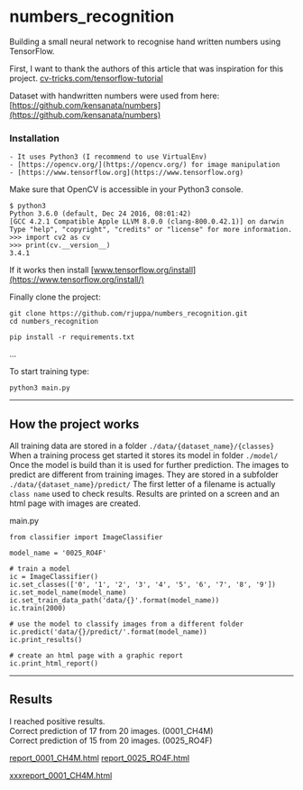 # numbers_recognition
Building a small neural network to recognise hand written numbers using TensorFlow.


First, I want to thank the authors of this article that was inspiration for this project.
[cv-tricks.com/tensorflow-tutorial](http://cv-tricks.com/tensorflow-tutorial/training-convolutional-neural-network-for-image-classification/)

Dataset with handwritten numbers were used from here:
[https://github.com/kensanata/numbers](https://github.com/kensanata/numbers)

### Installation
    - It uses Python3 (I recommend to use VirtualEnv)
    - [https://opencv.org/](https://opencv.org/) for image manipulation
    - [https://www.tensorflow.org](https://www.tensorflow.org)


Make sure that OpenCV is accessible in your Python3 console.
```
$ python3
Python 3.6.0 (default, Dec 24 2016, 08:01:42)
[GCC 4.2.1 Compatible Apple LLVM 8.0.0 (clang-800.0.42.1)] on darwin
Type "help", "copyright", "credits" or "license" for more information.
>>> import cv2 as cv
>>> print(cv.__version__)
3.4.1
```

If it works then install [www.tensorflow.org/install](https://www.tensorflow.org/install/)

Finally clone the project:
```
git clone https://github.com/rjuppa/numbers_recognition.git
cd numbers_recognition

pip install -r requirements.txt
```
...

To start training type:
```
python3 main.py
```


----
## How the project works

All training data are stored in a folder `./data/{dataset_name}/{classes}`
When a training process get started it stores its model in folder `./model/`
Once the model is build than it is used for further prediction. The images
to predict are different from training images. They are stored in
a subfolder `./data/{dataset_name}/predict/` The first letter of a filename
is actually `class name` used to check results. Results are printed on a screen
and an html page with images are created.

main.py
```
from classifier import ImageClassifier

model_name = '0025_RO4F'

# train a model
ic = ImageClassifier()
ic.set_classes(['0', '1', '2', '3', '4', '5', '6', '7', '8', '9'])
ic.set_model_name(model_name)
ic.set_train_data_path('data/{}'.format(model_name))
ic.train(2000)

# use the model to classify images from a different folder
ic.predict('data/{}/predict/'.format(model_name))
ic.print_results()

# create an html page with a graphic report
ic.print_html_report()
```

----
## Results

I reached positive results.  
Correct prediction of 17 from 20 images. (0001_CH4M)  
Correct prediction of 15 from 20 images. (0025_RO4F)

<a href="https://rjuppa.github.io/numbers_recognition/report_0001_CH4M.html" title="report_0001_CH4M.html">report_0001_CH4M.html</a>
<a href="https://rjuppa.github.io/numbers_recognition/report_0025_RO4F.html" title="report_0025_RO4F.html">report_0025_RO4F.html</a>




<a href="http://htmlpreview.github.com/?https://github.com/rjuppa/numbers_recognition/blob/master/report_0001_CH4M.html" title="report_0001_CH4M.html">xxxreport_0001_CH4M.html</a>

